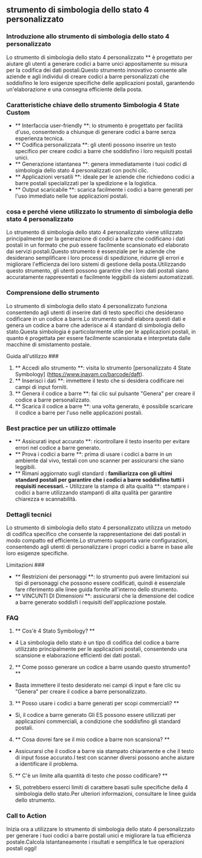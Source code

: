 ## strumento di simbologia dello stato 4 personalizzato

### Introduzione allo strumento di simbologia dello stato 4 personalizzato
Lo strumento di simbologia dello stato 4 personalizzato ** è progettato per aiutare gli utenti a generare codici a barre unici appositamente su misura per la codifica dei dati postali.Questo strumento innovativo consente alle aziende e agli individui di creare codici a barre personalizzati che soddisfino le loro esigenze specifiche delle applicazioni postali, garantendo un'elaborazione e una consegna efficiente della posta.

### Caratteristiche chiave dello strumento Simbologia 4 State Custom
- ** Interfaccia user-friendly **: lo strumento è progettato per facilità d'uso, consentendo a chiunque di generare codici a barre senza esperienza tecnica.
- ** Codifica personalizzata **: gli utenti possono inserire un testo specifico per creare codici a barre che soddisfino i loro requisiti postali unici.
- ** Generazione istantanea **: genera immediatamente i tuoi codici di simbologia dello stato 4 personalizzati con pochi clic.
- ** Applicazioni versatili **: ideale per le aziende che richiedono codici a barre postali specializzati per la spedizione e la logistica.
- ** Output scaricabile **: scarica facilmente i codici a barre generati per l'uso immediato nelle tue applicazioni postali.

### cosa e perché viene utilizzato lo strumento di simbologia dello stato 4 personalizzato
Lo strumento di simbologia dello stato 4 personalizzato viene utilizzato principalmente per la generazione di codici a barre che codificano i dati postali in un formato che può essere facilmente scansionato ed elaborato dai servizi postali.Questo strumento è essenziale per le aziende che desiderano semplificare i loro processi di spedizione, ridurre gli errori e migliorare l'efficienza dei loro sistemi di gestione della posta.Utilizzando questo strumento, gli utenti possono garantire che i loro dati postali siano accuratamente rappresentati e facilmente leggibili da sistemi automatizzati.

### Comprensione dello strumento
Lo strumento di simbologia dello stato 4 personalizzato funziona consentendo agli utenti di inserire dati di testo specifici che desiderano codificare in un codice a barre.Lo strumento quindi elabora questi dati e genera un codice a barre che aderisce ai 4 standard di simbologia dello stato.Questa simbologia è particolarmente utile per le applicazioni postali, in quanto è progettata per essere facilmente scansionata e interpretata dalle macchine di smistamento postale.

Guida all'utilizzo ###
1. ** Accedi allo strumento **: visita lo strumento [personalizzato 4 State Symbology] (https://www.inayam.co/barcode/daft).
2. ** Inserisci i dati **: immettere il testo che si desidera codificare nei campi di input forniti.
3. ** Genera il codice a barre **: fai clic sul pulsante "Genera" per creare il codice a barre personalizzato.
4. ** Scarica il codice a barre **: una volta generato, è possibile scaricare il codice a barre per l'uso nelle applicazioni postali.

### Best practice per un utilizzo ottimale
- ** Assicurati input accurato **: ricontrollare il testo inserito per evitare errori nel codice a barre generato.
- ** Prova i codici a barre **: prima di usare i codici a barre in un ambiente dal vivo, testali con uno scanner per assicurarsi che siano leggibili.
- ** Rimani aggiornato sugli standard **: familiarizza con gli ultimi standard postali per garantire che i codici a barre soddisfino tutti i requisiti necessari.
-** Utilizzare la stampa di alta qualità **: stampare i codici a barre utilizzando stampanti di alta qualità per garantire chiarezza e scannabilità.

### Dettagli tecnici
Lo strumento di simbologia dello stato 4 personalizzato utilizza un metodo di codifica specifico che consente la rappresentazione dei dati postali in modo compatto ed efficiente.Lo strumento supporta varie configurazioni, consentendo agli utenti di personalizzare i propri codici a barre in base alle loro esigenze specifiche.

Limitazioni ###
- ** Restrizioni dei personaggi **: lo strumento può avere limitazioni sui tipi di personaggi che possono essere codificati, quindi è essenziale fare riferimento alle linee guida fornite all'interno dello strumento.
- ** VINCUNTI DI Dimensioni **: assicurarsi che la dimensione del codice a barre generato soddisfi i requisiti dell'applicazione postale.

### FAQ

1. ** Cos'è 4 Stato Symbology? **
- 4 La simbologia dello stato è un tipo di codifica del codice a barre utilizzato principalmente per le applicazioni postali, consentendo una scansione e elaborazione efficienti dei dati postali.

2. ** Come posso generare un codice a barre usando questo strumento? **
- Basta immettere il testo desiderato nei campi di input e fare clic su "Genera" per creare il codice a barre personalizzato.

3. ** Posso usare i codici a barre generati per scopi commerciali? **
- Sì, il codice a barre generato Gli ES possono essere utilizzati per applicazioni commerciali, a condizione che soddisfino gli standard postali.

4. ** Cosa dovrei fare se il mio codice a barre non scansiona? **
- Assicurarsi che il codice a barre sia stampato chiaramente e che il testo di input fosse accurato.I test con scanner diversi possono anche aiutare a identificare il problema.

5. ** C'è un limite alla quantità di testo che posso codificare? **
- Sì, potrebbero esserci limiti di carattere basati sulle specifiche della 4 simbologia dello stato.Per ulteriori informazioni, consultare le linee guida dello strumento.

### Call to Action
Inizia ora a utilizzare lo strumento di simbologia dello stato 4 personalizzato per generare i tuoi codici a barre postali unici e migliorare la tua efficienza postale.Calcola istantaneamente i risultati e semplifica le tue operazioni postali oggi!